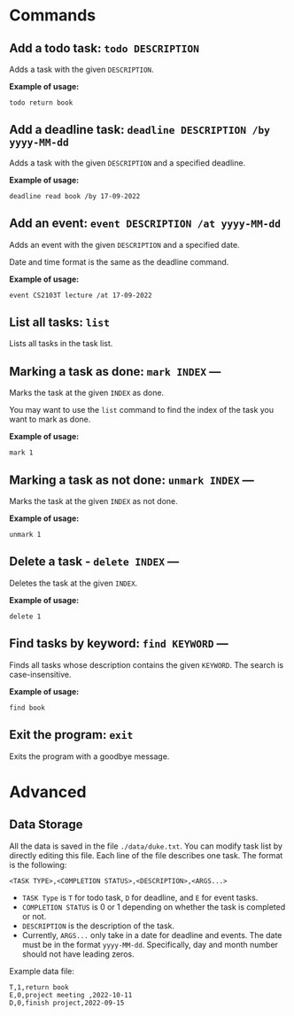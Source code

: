 # Commands

## Add a todo task: `todo DESCRIPTION`
Adds a task with the given `DESCRIPTION`.

**Example of usage:**
 ```
 todo return book
 ```

## Add a deadline task: `deadline DESCRIPTION /by yyyy-MM-dd`
Adds a task with the given `DESCRIPTION` and a specified deadline.

**Example of usage:**
```
deadline read book /by 17-09-2022
```

## Add an event: `event DESCRIPTION /at yyyy-MM-dd`
Adds an event with the given `DESCRIPTION` and a specified date.

Date and time format is the same as the deadline command.

**Example of usage:**
```
event CS2103T lecture /at 17-09-2022
```

## List all tasks: `list`
Lists all tasks in the task list.


## Marking a task as done: `mark INDEX` —
Marks the task at the given `INDEX` as done.

You may want to use the `list` command to find the index of the task you want to mark as done.

**Example of usage:**
```
mark 1
 ```

## Marking a task as not done: `unmark INDEX` —
Marks the task at the given `INDEX` as not done.

**Example of usage:**
 ```
 unmark 1
 ```

## Delete a task - `delete INDEX` —
Deletes the task at the given `INDEX`.

**Example of usage:**
 ```
delete 1
 ```

## Find tasks by keyword: `find KEYWORD` —
Finds all tasks whose description contains the given `KEYWORD`.
The search is case-insensitive.

**Example of usage:**

```
find book 
```

## Exit the program: `exit`
Exits the program with a goodbye message.

# Advanced
## Data Storage
All the data is saved in the file `./data/duke.txt`. You can modify task list by directly editing
this file. Each line of the file describes one task. The format is the following:
 ```
<TASK TYPE>,<COMPLETION STATUS>,<DESCRIPTION>,<ARGS...>
 ```
- `TASK Type` is `T` for todo task, `D` for deadline, and `E` for event tasks.
- `COMPLETION STATUS` is 0 or 1 depending on whether the task is completed or not.
- `DESCRIPTION` is the description of the task.
- Currently, `ARGS...` only take in a date for deadline and events. The date must be in the
  format `yyyy-MM-dd`. Specifically, day and month number should not have leading zeros.

Example data file:
 ```
T,1,return book  
E,0,project meeting ,2022-10-11
D,0,finish project,2022-09-15
 ```